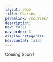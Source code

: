 ```yaml
---
layout: page
title: Courses
permalink: /courses/
description:
nav: false
nav_order: 3
display_categories:
horizontal: false
---
```


Coming Soon !
